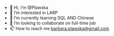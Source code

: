 - 👋 Hi, I’m @Plawska
- 👀 I’m interested in LARP
- 🌱 I’m currently learning SQL AND Chinese
- 💞️ I’m looking to collaborate on full-time job
- 📫 How to reach me barbara.plawska@gmail.com

<!---
Plawska/Plawska is a ✨ special ✨ repository because its `README.md` (this file) appears on your GitHub profile.
You can click the Preview link to take a look at your changes.
--->
